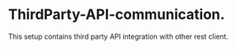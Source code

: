 # ThirdParty-API-communication.
This setup contains third party API integration with other rest client.
